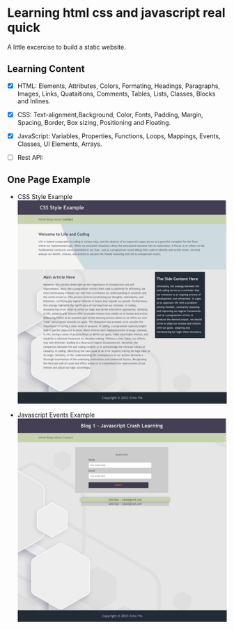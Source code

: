 # Learning html css and javascript real quick

A little excercise to build a static website.

## Learning Content

* [x] HTML: Elements, Attributes, Colors, Formating, Headings, Paragraphs, Images, Links, Quataitions, Comments, Tables, Lists, Classes, Blocks and Inlines.
* [x] CSS: Text-alignment,Background, Color, Fonts, Padding, Margin, Spacing, Border, Box sizing, Positioning and Floating.
* [x] JavaScript: Variables, Properties, Functions, Loops, Mappings, Events, Classes, UI Elements, Arrays.

* [ ] Rest API:

## One Page Example

* CSS Style Example
![iamge](https://github.com/e-choness/html-css-js-exercise/blob/main/screenshot/screenshot1.png?raw=true)

* Javascript Events Example
![iamge](https://github.com/e-choness/html-css-js-exercise/blob/main/screenshot/screenshot2.png?raw=true)
